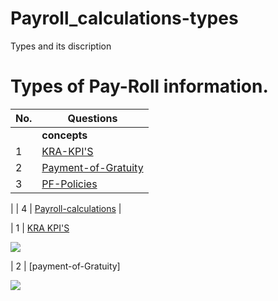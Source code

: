 # Payroll_calculations-types
Types and its discription 

# Types of Pay-Roll information.



| No.| Questions                                                                                                                                                                   |
| ---| ----------------------------------------------------------------------------------------------------------------------------------------------------------------------------------------------------------------------------------------------------------------------|
|    | **concepts**                                                                                                                                                          |                                                                                                                                                                    
| 1  | [KRA-KPI'S](#)                                                                                                                                             |
| 2  | [Payment-of-Gratuity](#)                                                                                                                                               |
| 3  | [PF-Policies](#)    
|
| 4  | [Payroll-calculations](#)                                                                                                                                                   |



| 1  | [KRA KPI'S](#) 

![](./inputfoder/image1.png)


| 2 | [payment-of-Gratuity]

![](./inputfolder/image1.png)
